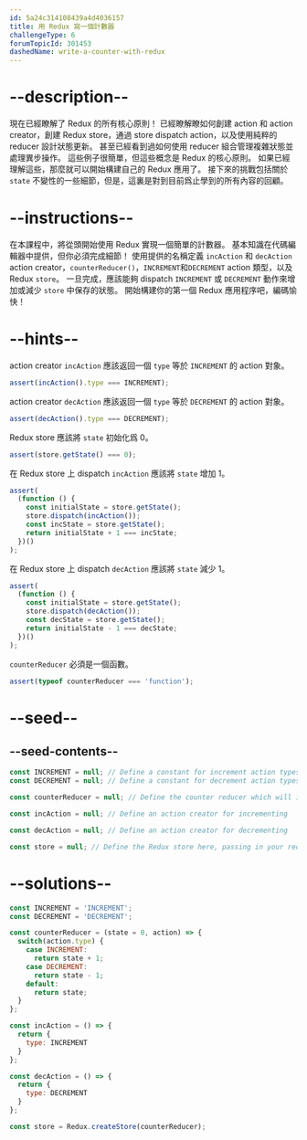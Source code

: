 ```yaml
---
id: 5a24c314108439a4d4036157
title: 用 Redux 寫一個計數器
challengeType: 6
forumTopicId: 301453
dashedName: write-a-counter-with-redux
---
```


# --description--

現在已經瞭解了 Redux 的所有核心原則！ 已經瞭解瞭如何創建 action 和 action creator，創建 Redux store，通過 store dispatch action，以及使用純粹的 reducer 設計狀態更新。 甚至已經看到過如何使用 reducer 組合管理複雜狀態並處理異步操作。 這些例子很簡單，但這些概念是 Redux 的核心原則。 如果已經理解這些，那麼就可以開始構建自己的 Redux 應用了。 接下來的挑戰包括關於 `state` 不變性的一些細節，但是，這裏是對到目前爲止學到的所有內容的回顧。

# --instructions--

在本課程中，將從頭開始使用 Redux 實現一個簡單的計數器。 基本知識在代碼編輯器中提供，但你必須完成細節！ 使用提供的名稱定義 `incAction` 和 `decAction` action creator，`counterReducer()`，`INCREMENT`和`DECREMENT` action 類型，以及 Redux `store`。 一旦完成，應該能夠 dispatch `INCREMENT` 或 `DECREMENT` 動作來增加或減少 `store` 中保存的狀態。 開始構建你的第一個 Redux 應用程序吧，編碼愉快！

# --hints--

action creator `incAction` 應該返回一個 `type` 等於 `INCREMENT` 的 action 對象。

```js
assert(incAction().type === INCREMENT);
```

action creator `decAction` 應該返回一個 `type` 等於 `DECREMENT` 的 action 對象。

```js
assert(decAction().type === DECREMENT);
```

Redux store 應該將 `state` 初始化爲 0。

```js
assert(store.getState() === 0);
```

在 Redux store 上 dispatch `incAction` 應該將 `state` 增加 1。

```js
assert(
  (function () {
    const initialState = store.getState();
    store.dispatch(incAction());
    const incState = store.getState();
    return initialState + 1 === incState;
  })()
);
```

在 Redux store 上 dispatch `decAction` 應該將 `state` 減少 1。

```js
assert(
  (function () {
    const initialState = store.getState();
    store.dispatch(decAction());
    const decState = store.getState();
    return initialState - 1 === decState;
  })()
);
```

`counterReducer` 必須是一個函數。

```js
assert(typeof counterReducer === 'function');
```

# --seed--

## --seed-contents--

```js
const INCREMENT = null; // Define a constant for increment action types
const DECREMENT = null; // Define a constant for decrement action types

const counterReducer = null; // Define the counter reducer which will increment or decrement the state based on the action it receives

const incAction = null; // Define an action creator for incrementing

const decAction = null; // Define an action creator for decrementing

const store = null; // Define the Redux store here, passing in your reducers
```

# --solutions--

```js
const INCREMENT = 'INCREMENT';
const DECREMENT = 'DECREMENT';

const counterReducer = (state = 0, action) => {
  switch(action.type) {
    case INCREMENT:
      return state + 1;
    case DECREMENT:
      return state - 1;
    default:
      return state;
  }
};

const incAction = () => {
  return {
    type: INCREMENT
  }
};

const decAction = () => {
  return {
    type: DECREMENT
  }
};

const store = Redux.createStore(counterReducer);
```
